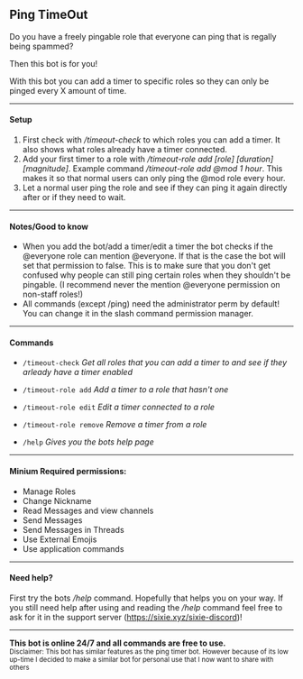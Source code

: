 ## Ping TimeOut

Do you have a freely pingable role that everyone can ping that is regally being spammed?

Then this bot is for you!

With this bot you can add a timer to specific roles so they can only be pinged every X amount of time.

---

#### Setup
1. First check with _/timeout-check_ to which roles you can add a timer. It also shows what roles already have a timer connected.
2. Add your first timer to a role with _/timeout-role add [role] [duration] [magnitude]_. Example command _/timeout-role add @mod 1 hour_. This makes it so that normal users can only ping the @mod role every hour.
3. Let a normal user ping the role and see if they can ping it again directly after or if they need to wait.

---
#### Notes/Good to know
- When you add the bot/add a timer/edit a timer the bot checks if the @everyone role can mention @everyone. If that is the case the bot will set that permission to false. This is to make sure that you don't get confused why people can still ping certain roles when they shouldn't be pingable. (I recommend never the mention @everyone permission on non-staff roles!)
- All commands (except /ping) need the administrator perm by default! You can change it in the slash command permission manager.

---

#### Commands
- `/timeout-check` *Get all roles that you can add a timer to and see if they arleady have a timer enabled*

- `/timeout-role add` *Add a timer to a role that hasn't one*
- `/timeout-role edit` *Edit a timer connected to a role*
- `/timeout-role remove` *Remove a timer from a role*

- `/help` *Gives you the bots help page*

---

#### Minium Required permissions:
- Manage Roles
- Change Nickname
- Read Messages and view channels
- Send Messages
- Send Messages in Threads
- Use External Emojis
- Use application commands

---

#### Need help?

First try the bots _/help_ command. Hopefully that helps you on your way.
If you still need help after using and reading the _/help_ command feel free to ask for it in the support server (https://sixie.xyz/sixie-discord)!

---

__This bot is online 24/7 and all commands are free to use.__
<br>
<sup>Disclaimer: This bot has similar features as the ping timer bot. However because of its low up-time I decided to make a similar bot for personal use that I now want to share with others </sup>